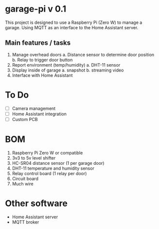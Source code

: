 # garage-pi v 0.1

This project is designed to use a Raspberry Pi (Zero W) to manage a garage. Using
MQTT as an interface to the Home Assistant server.

## Main features / tasks
1. Manage overhead doors
    a. Distance sensor to determine door position
    b. Relay to trigger door button
2. Report environment (temp/humidity)
    a. DHT-11 sensor
3. Display inside of garage
    a. snapshot
    b. streaming video
4. Interface with Home Assistant

# To Do
- [ ] Camera management
- [ ] Home Assistant integration
- [ ] Custom PCB

# BOM
1. Raspberry Pi Zero W or compatible
2. 3v3 to 5v level shifter
3. HC-SR04 distance sensor (1 per garage door)
4. DHT-11 temperature and humidity sensor
5. Relay control board (1 relay per door)
6. Circuit board
7. Much wire

# Other software
- Home Assistant server
- MQTT broker
